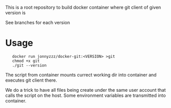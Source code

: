 This is a root repository to build docker container where git client of given version is

See branches for each version

Usage
=====

```
   docker run jonnyzzz/docker-git:<VERSION> >git
   chmod +x git
   ./git --version
```

The script from container mounts currect working dir into container and 
executes git client there.

We do a trick to have all files being create under the same user account
that calls the script on the host. Some environment variables are 
transmitted into container. 




